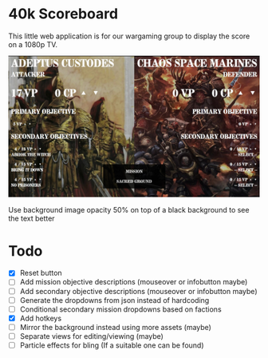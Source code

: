 # 40k Scoreboard
This little web application is for our wargaming group to display the score on a 1080p TV.

![alt text](https://github.com/phewi/40kscoreboard/blob/main/screenshot.jpg?raw=true)

Use background image opacity 50% on top of a black background to see the text better

# Todo

- [x] Reset button
- [ ] Add mission objective descriptions (mouseover or infobutton maybe)
- [ ] Add secondary objective descriptions (mouseover or infobutton maybe)
- [ ] Generate the dropdowns from json instead of hardcoding
- [ ] Conditional secondary mission dropdowns based on factions
- [x] Add hotkeys
- [ ] Mirror the background instead using more assets (maybe)
- [ ] Separate views for editing/viewing (maybe)
- [ ] Particle effects for bling (If a suitable one can be found)